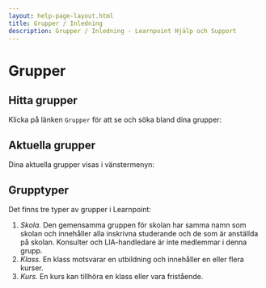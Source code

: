 ```yaml
---
layout: help-page-layout.html
title: Grupper / Inledning
description: Grupper / Inledning - Learnpoint Hjälp och Support
---
```


# Grupper

<!-- only-in-swedish.html -->


## Hitta grupper

Klicka på länken `Grupper` för att se och söka bland dina grupper:

<!-- desktop-screenshot.html, { src: "_assets/groups.png" } -->


## Aktuella grupper

Dina aktuella grupper visas i vänstermenyn:

<!-- desktop-screenshot.html, { src: "_assets/current-groups.png" } -->


## Grupptyper

Det finns tre typer av grupper i Learnpoint:
1. *Skola.* Den gemensamma gruppen för skolan har samma namn som skolan och innehåller alla inskrivna studerande och de som är anställda på skolan. Konsulter och LIA-handledare är inte medlemmar i denna grupp.
2. *Klass.* En klass motsvarar en utbildning och innehåller en eller flera kurser.
3. *Kurs.* En kurs kan tillhöra en klass eller vara fristående.
